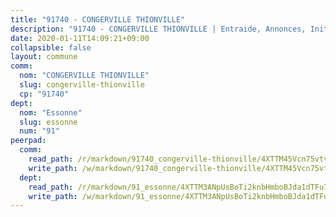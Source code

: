 ```yaml
---
title: "91740 - CONGERVILLE THIONVILLE"
description: "91740 - CONGERVILLE THIONVILLE | Entraide, Annonces, Initiatives"
date: 2020-01-11T14:09:21+09:00
collapsible: false
layout: commune
comm:
  nom: "CONGERVILLE THIONVILLE"
  slug: congerville-thionville
  cp: "91740"
dept:
  nom: "Essonne"
  slug: essonne
  num: "91"
peerpad:
  comm:
    read_path: /r/markdown/91740_congerville-thionville/4XTTM45Vcn75vtvhyPbTvYynWKtiPqVoFf21WM4kpe3Hbe125
    write_path: /w/markdown/91740_congerville-thionville/4XTTM45Vcn75vtvhyPbTvYynWKtiPqVoFf21WM4kpe3Hbe125-K3TgUkfvGMFnkCcqVx1ynZ9q5Y1X6Sh1qpktwkdhhZqu9jnCPzvR5GGK9ZB6gk7crc2Hc9eMvPLQSRygnEqMqRWdYdd6ZBRZ2r7CoXXxMqj3bJodUY4D8h2X4772NE1YoDMjEzgd
  dept:
    read_path: /r/markdown/91_essonne/4XTTM3ANpUsBoTi2knbHmboBJda1dTFu7ky8ZK9dB2RyMMfWF
    write_path: /w/markdown/91_essonne/4XTTM3ANpUsBoTi2knbHmboBJda1dTFu7ky8ZK9dB2RyMMfWF-K3TgUyWqeJSocSvH4aaj1ao8GVHVL7XNdUYQ4QUUeH9BAdnr24zoBJ2C3FCPvjfnNG6dyrzadtyfizxGKpMjZFU9wDjSpA4g6VtDcxL8iEmbLsyV9TFoF7XzgcRopbNZHgpYvcW3
---
```


